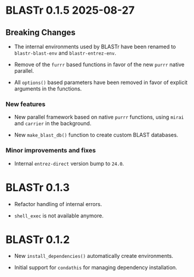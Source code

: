 # BLASTr 0.1.5 2025-08-27

## Breaking Changes

* The internal environments used by BLASTr have been renamed to `blastr-blast-env` and `blastr-entrez-env`.

* Remove of the `furrr` based functions in favor of the new `purrr` native parallel.

* All `options()` based parameters have been removed in favor of explicit arguments in the functions.

### New features

* New parallel framework based on native `purrr` functions,
  using `mirai` and `carrier` in the background.

* New `make_blast_db()` function to create custom BLAST databases.

### Minor improvements and fixes

* Internal `entrez-direct` version bump to `24.0`.

# BLASTr 0.1.3

* Refactor handling of internal errors.

* `shell_exec` is not available anymore.

# BLASTr 0.1.2

* New `install_dependencies()` automatically create environments.

* Initial support for `condathis` for managing dependency installation.

